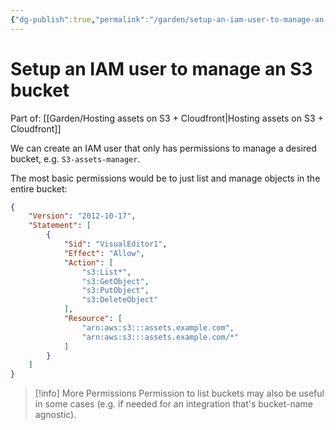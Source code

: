 ```yaml
---
{"dg-publish":true,"permalink":"/garden/setup-an-iam-user-to-manage-an-s3-bucket/","tags":["aws","how-to"],"created":"2024-03-05T18:07:23.783+01:00","updated":"2024-03-05T19:11:30.833+01:00"}
---
```


# Setup an IAM user to manage an S3 bucket

Part of: [[Garden/Hosting assets on S3 + Cloudfront\|Hosting assets on S3 + Cloudfront]]

We can create an IAM user that only has permissions to manage a desired bucket, e.g. `S3-assets-manager`.

The most basic permissions would be to just list and manage objects in the entire bucket:

```json
{
    "Version": "2012-10-17",
    "Statement": [
        {
            "Sid": "VisualEditor1",
            "Effect": "Allow",
            "Action": [
                "s3:List*",
                "s3:GetObject",
                "s3:PutObject",
                "s3:DeleteObject"
            ],
            "Resource": [
                "arn:aws:s3:::assets.example.com",
                "arn:aws:s3:::assets.example.com/*"
            ]
        }
    ]
}
```

> [!info] More Permissions
> Permission to list buckets may also be useful in some cases (e.g. if needed for an integration that's bucket-name agnostic).

